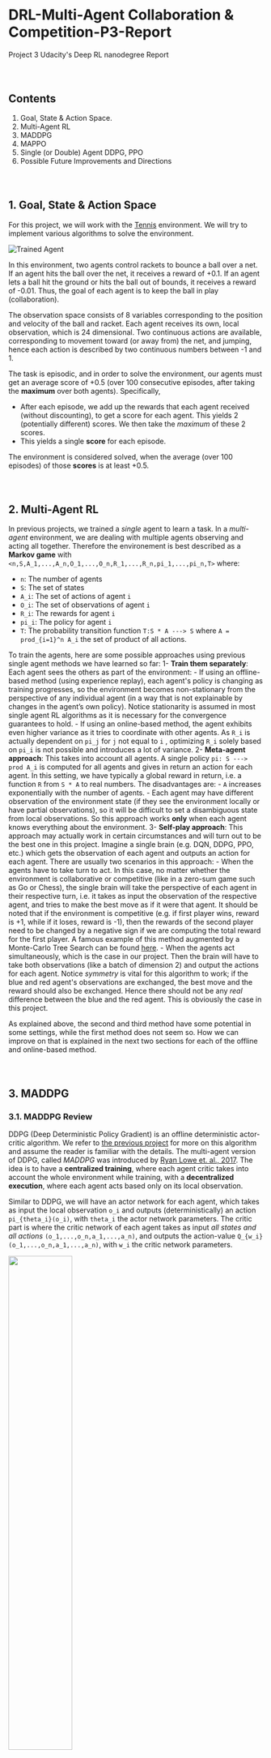 [//]: # (Image References)

[Trained_Agent]: https://user-images.githubusercontent.com/10624937/42135623-e770e354-7d12-11e8-998d-29fc74429ca2.gif "Trained Agent"

# DRL-Multi-Agent Collaboration & Competition-P3-Report
Project 3 Udacity's Deep RL nanodegree Report

##### &nbsp;
## Contents

1. Goal, State & Action Space.
2. Multi-Agent RL
3. MADDPG
4. MAPPO
5. Single (or Double) Agent DDPG, PPO
6. Possible Future Improvements and Directions

##### &nbsp;
## 1. Goal, State & Action Space
For this project, we will work with the [Tennis](https://github.com/Unity-Technologies/ml-agents/blob/master/docs/Learning-Environment-Examples.md#tennis) environment. We will try to implement various algorithms to solve the environment.

![Trained Agent][Trained_Agent]

In this environment, two agents control rackets to bounce a ball over a net. If an agent hits the ball over the net, it receives a reward of +0.1.  If an agent lets a ball hit the ground or hits the ball out of bounds, it receives a reward of -0.01.  Thus, the goal of each agent is to keep the ball in play (collaboration).

The observation space consists of 8 variables corresponding to the position and velocity of the ball and racket. Each agent receives its own, local observation, which is 24 dimensional. Two continuous actions are available, corresponding to movement toward (or away from) the net, and jumping, hence each action is described by two continuous numbers between -1 and 1. 

The task is episodic, and in order to solve the environment, our agents must get an average score of +0.5 (over 100 consecutive episodes, after taking the **maximum** over both agents). Specifically,

- After each episode, we add up the rewards that each agent received (without discounting), to get a score for each agent. This yields 2 (potentially different) scores. We then take the *maximum* of these 2 scores.
- This yields a single **score** for each episode.

The environment is considered solved, when the average (over 100 episodes) of those **scores** is at least +0.5.

##### &nbsp;
## 2. Multi-Agent RL
In previous projects, we trained a *single* agent to learn a task. In a *multi-agent* environment, we are dealing with multiple agents observing and acting all together. Therefore the environement is best described as a **Markov game** with `<n,S,A_1,...,A_n,O_1,...,O_n,R_1,...,R_n,pi_1,...,pi_n,T>` where:
- `n`: The number of agents
- `S`: The set of states
- `A_i`: The set of actions of agent `i`
- `O_i`: The set of observations of agent `i`
- `R_i`: The rewards for agent `i`
- `pi_i`: The policy for agent `i`
- `T`: The probability transition function `T:S * A ---> S` where `A = prod_{i=1}^n A_i` the set of product of all actions.

To train the agents, here are some possible approaches using previous single agent methods we have learned so far:
1- **Train them separately**: Each agent sees the others as part of the environment:
    - If using an offline-based method (using experience replay),  each agent's policy is changing as training progresses, so the environment becomes non-stationary from the perspective of any individual agent (in a way that is not explainable by changes in the agent’s own policy). Notice stationarity is assumed in most single agent RL algorithms as it is necessary for the convergence guarantees to hold.
    - If using an online-based method, the agent exhibits even higher variance as it tries to coordinate with other agents. As `R_i` is actually dependent on `pi_j` for `j` not equal to `i` , optimizing `R_i` solely based on `pi_i` is not possible and introduces a lot of variance.
2- **Meta-agent approach**: This takes into account all agents. A single policy `pi: S ---> prod A_i` is computed for all agents and gives in return an action for each agent. In this setting, we have typically a global reward in return, i.e. a function `R` from `S * A` to real numbers. The disadvantages are:
    - `A` increases exponentially with the number of agents.
    - Each agent may have different observation of the environment state (if they see the environment locally or have partial observations), so it will be difficult to set a disambiguous state from local observations. So this approach works **only** when each agent knows everything about the environment.
3- **Self-play approach**: This approach may actually work in certain circumstances and will turn out to be the best one in this project. Imagine a single brain (e.g. DQN, DDPG, PPO, etc.) which gets the observation of each agent and outputs an action for each agent. There are usually two scenarios in this approach:
    - When the agents have to take turn to act. In this case, no matter whether the environment is collaborative or competitive (like in a zero-sum game such as Go or Chess), the single brain will take the perspective of each agent in their respective turn, i.e. it takes as input the observation of the respective agent, and tries to make the best move as if it were that agent. It should be noted that if the environment is competitive (e.g. if first player wins, reward is +1, while if it loses, reward is -1), then the rewards of the second player need to be changed by a negative sign if we are computing the total reward for the first player. A famous example of this method augmented by a Monte-Carlo Tree Search can be found [here](https://arxiv.org/abs/1712.01815).
    - When the agents act simultaneously, which is the case in our project. Then the brain will have to take both observations (like a batch of dimension 2) and output the actions for each agent. Notice *symmetry* is vital for this algorithm to work; if the blue and red agent's observations are exchanged, the best move and the reward should also be exchanged. Hence there should not be any *real* difference between the blue and the red agent. This is obviously the case in this project.

As explained above, the second and third method have some potential in some settings, while the first method does not seem so. How we can improve on that is explained in the next two sections for each of the offline and online-based method.

##### &nbsp;
## 3. MADDPG

### 3.1. MADDPG Review
DDPG (Deep Deterministic Policy Gradient) is an offline deterministic actor-critic algorithm. We refer to [the previous project](https://github.com/mojtabashokrian/DRL-Continuous_Control-P2/blob/master/Report.md) for more on this algorithm and assume the reader is familiar with the details. The multi-agent version of DDPG, called *MADDPG* was introduced by [Ryan Lowe et. al., 2017](https://arxiv.org/abs/1706.02275). The idea is to have a **centralized training**, where each agent critic takes into account the whole environment while training, with a **decentralized execution**, where each agent acts based only on its local observation. 

Similar to DDPG, we will have an actor network for each agent, which takes as input the local observation `o_i` and outputs (deterministically) an action `pi_{theta_i}(o_i)`, with `theta_i` the actor network parameters. The critic part is where the critic network of each agent takes as input *all states and all actions* `(o_1,...,o_n,a_1,...,a_n)`, and outputs the action-value `Q_{w_i}(o_1,...,o_n,a_1,...,a_n)`, with `w_i` the critic network parameters.  

<img src="assets/MADDPG.PNG" width="50%" align="top-left" alt="" title="MADDPG" />

Of course, as it is an offline-based method, to stabilize the training, we must implement a Replay Buffer and have a local and target version of each network (`4n` networks in total).

There are multiple ways to augment this algorithm as described in [Ryan Lowe et. al., 2017](https://arxiv.org/abs/1706.02275):
- We could try to let each agent *learn* the policies of other agents by observation, which is perhaps more *human-like*, where we estimate how our opponent or collaborator operates. This is accomplished by training a `pi_i^j` approximator of `pi_j`by actor `i`. The loss for that would be given by maximizing the expected log probability `log(pi_i^j(a_j|o_j))` while being regularized by an entropy term `lambda* H(pi_i^j)`. Of course, the critic will then take its action inputs **not** directly from the actors of other agents, but from the approximations it is making, hence `Q_{w_i}(o_1,...,o_n,pi_i^1(o_1), ... , pi_i^n(o_n))`. For further details, see [Ryan Lowe et. al., 2017](https://arxiv.org/abs/1706.02275) section 4.2.
- One issue of this algorithm is that the agents could overfit to a strategy. This would make them fail if their competitors have a slight change in their policies. To alleviate that, we can do what is called *ensemble policy learning*, where at each step we make a uniform selection of `k`-subpolicies when acting by any actor `i`. Therefore, we will have `n*k` replay buffers. For further details, see section 4.3 of the paper. This has been shown to be quite effective when put against a single policy MADDPG, as shown in Figure 3, p.7.

### 3.2. Implementation details
The implementation involves defining a `DDPG_agent` class in `DDPG_agent.py` similar to a DDPG in a single agent environment, and use `n=2` of these to build an instance of `MADDPG_agent` class in `MADDPG_agent.py`. As for the networks, all in `model.py`, the actor networks take in a `24` dimension vector (local observation) and output a two dimensional vector (action), while the critics take a `24*2+2*2=52` dimensional vector as input and output a one dimensional vector. 

The most important part of the implementation involves how to compute the loss functions. Loss functions here will be similar to DDPG:
- To implement the target of the loss function for the critic local network of agent `i`, we will have to apply the actor **target** networks of all agents to get the action corresponding to each local observation in `next_obs`, then run their result through agent `i` critic **target** network. This will give us the target in the Temporal Difference (TD) estimation. The prediction is of course `Q_{w_i}(o_1,...,o_n,a_1,...,a_n)` for observations `o_i` and actions `a_i` given by the replay buffer.
- To implement the loss function for the actor local network of agent `i`, we will compute `pi_{theta_j}(o_j)` for each of the observations `o_j` using the actor **local** network of each agent `j`, and then detach all of them from the computational graph (with the exception of agent `i` of course) and run the result through the critic **local** network of agent `i`. That woud give us the action-value `Q_{w_i}(o_1,...,o_n,pi_{theta_1}(o_1),...,pi_{theta_n}(o_n))` which we need to *maximize* (hence the negative sign behind the value).

```python
def update(self, samples, agent_number):
        """update the critics and actors of all the agents """
        obs,action,reward,next_obs,done=samples        
        agent = self.maddpg_agent[agent_number]
        agent.critic_optimizer.zero_grad()
        target_actions = self.target_act(next_obs.permute([1,0,2]))
        #target_actions shape is 2(agent)*B*2(actions) 
        target_actions = target_actions.permute([1,0,2])
        with torch.no_grad():
            q_next=agent.target_critic(next_obs,target_actions)
        y = reward.permute([1,0])[agent_number].view(-1, 1) + self.discount_factor * q_next * (1 - done.permute([1,0])[agent_number].view(-1, 1))
        q = agent.critic(obs, action)
        huber_loss = torch.nn.SmoothL1Loss()
        critic_loss = F.mse_loss(q, y.detach())
        critic_loss.backward()
#         torch.nn.utils.clip_grad_norm_(agent.critic.parameters(), 1.) #uncomment this to allow clipping
        agent.critic_optimizer.step()
        agent.actor_optimizer.zero_grad()
        ####-------actor_update---------####
        q_input = [ self.maddpg_agent[i].actor(ob) if i == agent_number \
                   else self.maddpg_agent[i].actor(ob).detach()
                   for i, ob in enumerate(obs.permute([1,0,2])) ]
        q_input=torch.stack(q_input).squeeze(dim=0).permute([1,0,2])
        actor_loss = -agent.critic(obs, q_input).mean()
        actor_loss.backward()
        agent.actor_optimizer.step()
```

Ultimately, we were unable to solve environment using MADDPG. We searched through a wide range of hyperparameters and explored different network configurations as well. For example, we can decide to either merge the actions with the state from the beginning of the forward pass in the critic network, or first send the states and then merge the result with the actions (this is implemented by `merge=False` in `MADDPG_agent()`). The code is written so that one can change almost everything using the inputs given to `MADDPG_agent()` and `MADDPG_train()`. 

With regards to the train function `MADDPG_train()`, we also tried to first collect positive rewards timesteps to pre-fill the buffer. The reason is that the positive rewards are extremely sparse and hard to obtain in this environment. We observed a bit more general idea was implemented [here](https://github.com/BDGITAI/RL_P3_COLLABORATION_COMPETITION) where the agent's buffer is half pre-filled using a *mix* of positive, neutral, and negative experiences (15%,42.5%,42.5%) and it was shown to help solve the environment. We implemented a similar mechanism in the train function (the argument `pretrain=True` does that). We were unable to replicate the results, and it may be simply because we needed more runs of the algorithm; notice multi-agent algorithms are still rather unstable and for some random seeds it may not converge and even for the same random seed it may not converge always. 
```python
if pretraining:
        pos=0
        neg=0
        neut=0
        while True:                                     
            env_info = env.reset(train_mode=True)[brain_name]     # reset the environment    
            obs = env_info.vector_observations                  # get the current state (for each agent)
            scores = np.zeros(len(env_info.agents)) 
            step=0
            if pretrain_steps > agent.buffer_size*ratio: #that's when it is pre-filled
                break
            while True:
                action = np.random.randn(len(env_info.agents), action_size) # select an action (for each agent)
                action = np.clip(action, -1, 1)                  # all actions between -1 and 1
                env_info = env.step(action)[brain_name]           # send all actions to tne environment
                next_obs = env_info.vector_observations         # get next state (for each agent)
                reward = env_info.rewards                         # get reward (for each agent)
                done = env_info.local_done                        # see if episode finished
                reward=[reward*alter_factor for reward in reward] #altering the rewards
                scores += reward                         # update the score (for each agent)
                obs = next_obs                               # roll over states to next time step
                #case-checking whether it is neutral or positive or negative and storing accordingly
                if np.mean(reward)>0. and pos/(pretrain_steps+1e-6)<0.15:
                    pretrain_steps+=1
                    agent.memory.add(obs, action, reward, next_obs, done)
                    pos= pos+1
                elif np.mean(reward)<0. and neg/(pretrain_steps+1e-6)<0.425:
                    pretrain_steps+=1
                    agent.memory.add(obs, action, reward, next_obs, done)
                    neg= neg+1
                elif np.mean(reward)==0. and neut/(pretrain_steps+1e-6)<0.425:
                    pretrain_steps+=1
                    agent.memory.add(obs, action, reward, next_obs, done)
                    neut= neut+1   
                step+=1
                if np.any(done):                                  # exit loop if episode finished
                    break
        print("pretrain_steps : {}, neg : {}, neut : {}, pos : {}" .format(pretrain_steps,neg,neut,pos))
```

Further, we tried different noises for exploration. The Ornstein-Uhlenbeck (OU) noise is implemented by default (for more details on OU noise, we refer to [the previous project](https://github.com/mojtabashokrian/DRL-Continuous_Control-P2/blob/master/Report.md)). We can decide what the scale of this noise should be in the long run: whether to let it be on its own (`noise=1.,hard_end_noise=False`) or let it decay and reach a minimum `noise_end` using `hard_end_noise=True`. We tried the Gaussian noise (set `gauss=True` in `MADDPG_agent()` to implement) as done in [here](https://github.com/ulamaca/DRLND_P3_MultiAgent_RL/blob/master/maddpg_agent.py) and it still did not work. Finally, we even explored changing the scale of the rewards by using the `alter_factor` in `MADDPG_train()`.

It needs to be mentioned that even without these augmentations, there are instances where the agent has solved the environment (e.g. see [here](https://github.com/vgudapati/DRLND_Collaboration_Competetion)). We believe that further runs of our algorithm could have provided a solution but we decided to abondon this approach and try to find a more stable one.

##### &nbsp;
## 4. MAPPO

### 4.1. MAPPO Review
The idea of Multi-Agent PPO (Proximal Policy Optimization) is very similar to MADDPG. We refer to [the previous project](https://github.com/mojtabashokrian/DRL-Continuous_Control-P2/blob/master/Report.md) for more details on PPO, which we assume the reader is familiar with the details. To make a multi-agent version of PPO, the same framework of centralized training with decentralized execution applies. The actor only takes as input its own observation and outputs an action (with its log probability as this is PPO), while the critic takes in all the states and outputs the value of that. Therefore, we will directly go the implementation details.

### 3.2. Implementation details
Similar to MADDPG, we implement a PPO agent in `PPO_agent.py` and use `n=2` of these to build an instance of the class `MAPPO_agent` in `MAPPO_agent.py`. 

Similar to the PPO implementation in [the previous project](https://github.com/mojtabashokrian/DRL-Continuous_Control-P2/blob/master/Report.md), we implement a GAE method for advantage estimation. What we observe is that since we need to collect trajectories for many episodes (as a single episode has typically really small data), and that the length of each episode can be widely different (from 13 steps to almost a hundred even at the beginning of the training), one cannot do a batch normalization of the rewards and advantages which is usually recommended for noise reduction. Perhaps there is a way around this, but we could not think of any satisfiable solution to this issue. 

Ultimately, after `n_traj` of episodes are collected, and their values, returns and advantages are calculated, they are passed to the surrogate method of `MAPPO_agent`. This computes the losses and outputs the chosen kind of loss function (similar to the previous project) from:
- `simplest`: No consideration of entropies or KL
- `entropy`: Consider both forms of entropies
- `entropy_exact`: Consider only new policy distribution entropy
- `entropy_approximate`: Consider only new policy entropy
- `KL_approximate`: Consider only new and old policy KL distance
- `KL_entropy_approximate`: merging `entropy_approximate` and `KL_approximate`
All the hyperparameters and the type of the loss function can be specified through `MAPPO_agent()` and `MAPPO_train()` functions. Even after experimenting with a wide range of hyperparameters, we were unable to solve the environment. The best result we could achieve (~0.03) was something just better than random (~0.01). It should be noted that there *is* a solution using MAPPO (see [here](https://github.com/jsztompka/MultiAgent-PPO)), but it takes a lot of episodes and uses a **beta** distribution instead of the usual normal distribution in the actor network to sample the action.  

##### &nbsp;
## 5. Single (or Double) Agent DDPG, PPO

### 5.1. DDPG, PPO Self-Play Review
The self-play approach for simultaneous action was described in the second section as a single brain taking the inputs from all agents as a batch of dimension `n=2`. The implementation of this approach is rather simple as we are dealing with a collaborative problem, hence no need to change the reward structure. Therefore, one can almost copy paste the previous project implementation of DDPG or PPO (in which we had 20 agents run in parallel and here it can be thought of two agents running in parallel), and try to find a result after some hyperparameter tuning.

On top of that, we will investigate the first approach (**Train them separately**) which is usually not recommended, as mentioned in the second section. To implement this approach, we will have two separate DDPG agents each taking as input their own observations and trained separately. It will take more time than the self-play approach, but it will be able to solve the environment using a strategy different from the self-play approach, as we will see.

### 5.2. DDPG, PPO Implementation details
Our choices for DDPG hyperparameters and network configurations were inspired by [this solution](https://github.com/mgiammatteo/udacity_drlnd_project3/blob/master/Project_3_Report.pdf). The hidden layers have size 512 and 256 with a penultimate dropout layer of `p=0.2` for the critic. The best hyperparameters were found to be 
```python
#FOR DDPG
BUFFER_SIZE = int(1e5)  # replay buffer size
BATCH_SIZE = 512        # minibatch size
GAMMA = 0.99            # discount factor
TAU = 2e-1              # for soft update of target parameters
LR_ACTOR = 1e-4         # learning rate of the actor 
LR_CRITIC = 3e-4       # learning rate of the critic
WEIGHT_DECAY = 0        # Weight_decay for Adam optimizer
UPDATE_EVERY = 5       # every update_every steps update
LEARN_NUM = 5          # learn_num times
SEED=7                 # random seed
```
which showed some stability and led in many different runs to the same solution. Notice how high the soft-update parameter `tau` is; it is usually a tenth of that. The best run was in 267 episodes:

<img src="assets/Proj3DDPGsingle267.PNG" width="50%" align="top-left" alt="" title="DDPG single agent history 267" />

Some other runs took more time to solve the environment:

<img src="assets/Proj3DDPGsingle482withdropout.PNG" width="50%" align="top-left" alt="" title="DDPG single agent history 482" />

<img src="assets/Proj3DDPGsingle482plotwithdropout.PNG" width="50%" align="top-left" alt="" title="DDPG single agent plot 482" />

[Here](https://youtu.be/tgcoUden60w) we can see a *perfect* play of the agents along with some other imperfect runs. Notice the strategy is to keep the rackets close to the end of the table and not move them much, instead focusing on the accuracy of each hit to reach the other end of the table.

We also managed to solve the environment with a different set of hyperparameters (different seed, almost equal `lr_critic` and `lr_actor` and lower soft-update parameter like 0.06 instead of 0.2) as it can be seen in the `Checkpoints` folder in 621 and 700 episodes, by using hidden layers of size 400-300 and no dropout.

<img src="assets/Proj3DDPGsingle621withoutdropout400300.PNG" width="50%" align="top-left" alt="" title="DDPG single agent history 621" />

<img src="assets/Proj3DDPGsingle700withoutdropout400300.PNG" width="50%" align="top-left" alt="" title="DDPG single agent history 700" />

A feature of the `DDPG_train()` function is that it can take many DDPG agents. So we can try the first method of "**Train them separately**" described in the second section. When we do so, using the same hyperparameters as our best solution, we find another strategy in 1410 epsiodes. We can see [here](https://youtu.be/vbLgDnSx1us) some plays of this algorithm, where the strategy is to hit the ball and move immediately the racket close to the net, in contrast to the previous solution. We also notice the instability in the training plot where the moving average twice went close to the 0.5 threshold only to pull back and try again later. The third time, it was successful!

<img src="assets/Proj3DDPGdouble1410plotwithdropout.PNG" width="50%" align="top-left" alt="" title="DDPG double agent plot" />

<img src="assets/Proj3DDPGdouble1410withdropout.PNG" width="50%" align="top-left" alt="" title="DDPG double agent history" />

We thought we could achieve similar success using PPO self-play, but it was not possible and the agent could not hit anywhere above ~0.05. The code is provided in the `PPO` folder and all hyperparameters can be tuned directly in the notebook `PPO_main.ipynb`.

##### &nbsp;
## 6. Possible Future Improvements and Directions
1- Try to understand the reasons behind the failure/significant instability of MADDPG and MAPPO. Perhaps there is a way to stabilize these algorithms, at least for the current problem. It looks like one simple reason behind the instability of the training plot, where there are spikes followed by low scores, is the fact that the next episode starts immediately after the ball hits the table, without any reset of the rackets positions! So each time after reset, we are starting from a different state than before and the rackets may be far away from the ball. Perhaps *forgetting* these episodes could be beneficial.
2- See if there is a way to batch normalize the rewards and advantages in MAPPO, as lengths of the collected episodes can be widely different. 
3- Try to solve the environment using PPO self-play; perhaps we just need a better search on the hyperparameters.
4- Finally, another project is the *soccer* problem (described in `README.md`), and we hope to work on this in the future to see how our algorithms will perform in that environment. 
